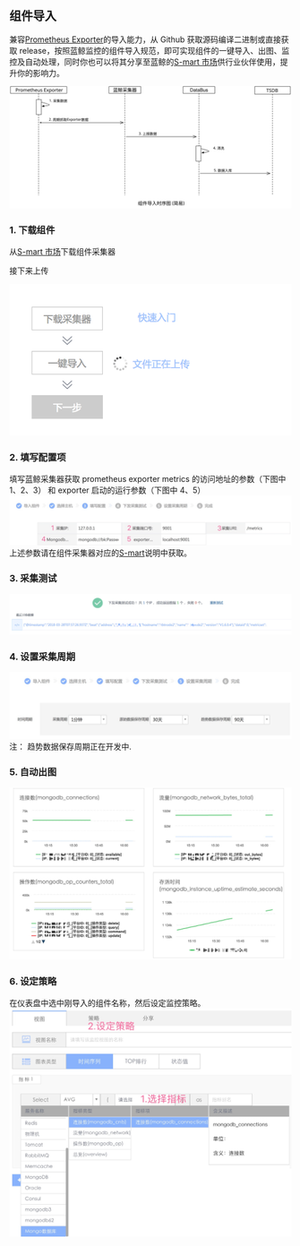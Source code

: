 ## 组件导入
兼容[Prometheus Exporter](https://prometheus.io/docs/instrumenting/exporters/)的导入能力，从 Github 获取源码编译二进制或直接获取 release，按照蓝鲸监控的组件导入规范，即可实现组件的一键导入、出图、监控及自动处理，同时你也可以将其分享至蓝鲸的[S-mart 市场](http://bk.tencent.com/s-mart/market)供行业伙伴使用，提升你的影响力。

![exporter_timing_graph](../../media/exporter_timing_graph.svg)


### 1. 下载组件
从[S-mart 市场](http://bk.tencent.com/s-mart/market)下载组件采集器

接下来上传

![import_component-w356](../../media/import_component.png)

### 2. 填写配置项

填写蓝鲸采集器获取 prometheus exporter metrics 的访问地址的参数（下图中 1、2、3） 和 exporter 启动的运行参数（下图中 4、5）
![](../../media/config_schema.jpg)
上述参数请在组件采集器对应的[S-mart](http://bk.tencent.com/s-mart/market)说明中获取。

### 3. 采集测试
![](../../media/collection_test.jpg)
### 4. 设置采集周期

![](../../media/collection_policy_set.jpg)
注： 趋势数据保存周期正在开发中.

### 5. 自动出图

![](../../media/component_graph.jpg)
### 6. 设定策略

在仪表盘中选中刚导入的组件名称，然后设定监控策略。
![-w705](../../media/component_monitor_policy.jpg)
